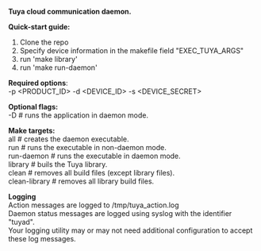 **Tuya cloud communication daemon.**

**Quick-start guide:**

1. Clone the repo
2. Specify device information in the makefile field "EXEC_TUYA_ARGS"
2. run 'make library'
3. run 'make run-daemon'

**Required options**: <br>
-p <PRODUCT_ID> -d <DEVICE_ID> -s <DEVICE_SECRET>

**Optional flags:** <br>
-D             # runs the application in daemon mode.

**Make targets:** <br>
all            # creates the daemon executable. <br>
run            # runs the executable in non-daemon mode. <br>
run-daemon     # runs the executable in daemon mode. <br>
library        # buils the Tuya library. <br>
clean          # removes all build files (except library files). <br>
clean-library  # removes all library build files. <br>

**Logging** <br>
Action messages are logged to /tmp/tuya_action.log <br>
Daemon status messages are logged using syslog with the identifier "tuyad". <br>
Your logging utility may or may not need additional configuration to accept these log messages. <br>
